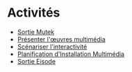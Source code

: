 # Activités

<!-- generateSubNav -->
* [Sortie Mutek ](/activites/0_sortie_mutek/)
* [Présenter l'œuvres multimédia](/activites/1_corpus_multimedia/)
* [Scénariser l'interactivité](/activites/2_scenariser/)
* [Planification d'Installation Multimédia](/activites/3_planifier/)
* [Sortie Eisode](/activites/3_sortie_eisode/)
<!-- generateSubNavEnd -->
